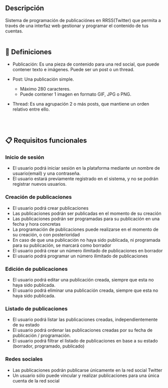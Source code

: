 ## Descripción

Sistema de programación de publicaciónes en RRSS(Twitter) que permita a través de una interfaz web gestionar y programar el contenido de tus cuentas.
<br/>
<br/>

## 📕 Definiciones

- Publicación: Es una pieza de contenido para una red social, que puede contener texto e imágenes. Puede ser un post o un thread.

- Post: Una publicación simple.

  - Máximo 280 caracteres.
  - Puede contener 1 imagen en formato GIF, JPG o PNG.

- Thread: Es una agrupación 2 o más posts, que mantiene un orden relativo entre ello.

<br/>
<br/>

## 📋 Requisitos funcionales

### Inicio de sesión

- El usuario podrá iniciar sesión en la plataforma mediante un nombre de usuario(email) y una contraseña.
- El usuario estará previamente registrado en el sistema, y no se podrán registrar nuevos usuarios.

### Creación de publicaciones

- El usuario podrá crear publicaciones
- Las publicaciones podrán ser publicadas en el momento de su creación
- Las publicaciones podrán ser programadas para su publicación en una fecha y hora concretas
- La programación de publicaciones puede realizarse en el momento de su creación, o con posterioridad
- En caso de que una publicación no haya sido publicada, ni programada para su publicación, se marcará como borrador
- El usuario podrá crear un número ilimitado de publicaciones en borrador
- El usuario podrá programar un número ilimitado de publicaciones

### Edición de publicaciones

- El usuario podrá editar una publicación creada, siempre que esta no haya sido publicada.
- El usuario podrá eliminar una publicación creada, siempre que esta no haya sido publicada.

### Listado de publicaciones

- El usuario podrá listar las publicaciones creadas, independientemente de su estado
- El usuario podrá ordenar las publicaciones creadas por su fecha de publicación / programación.
- El usuario podrá filtrar el listado de publicaciones en base a su estado (borrador, programado, publicado)

### Redes sociales

- Las publicaciones podrán publicarse únicamente en la red social Twitter
- Un usuario sólo puede vincular y realizar publicaciones para una única cuenta de la red social
